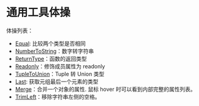 # 通用工具体操

体操列表：

- [Equal](./Equal.ts): 比较两个类型是否相同
- [NumberToString](./NumberToString.ts)：数字转字符串
- [ReturnType](./ReturnType.ts)：函数的返回类型
- [Readonly](./Readonly.ts)：修饰成员属性为 readonly
- [TupleToUnion](./TupleToUnion.ts)：Tuple 转 Union 类型
- [Last](./Last.ts): 获取元组最后一个元素的类型
- [Merge](./Merge.ts)：合并一个对象的属性. 鼠标 hover 时可以看到内部完整的属性列表。
- [TrimLeft](./TrimLeft.ts)：移除字符串左侧的空格。
